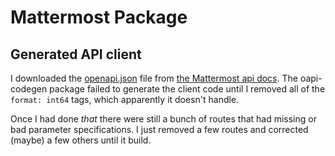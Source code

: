 # Mattermost Package

## Generated API client

I downloaded the [openapi.json](./openapi.json) file from [the Mattermost api docs](https://api.mattermost.com/). The oapi-codegen package failed to generate the client code until I removed all of the `format: int64` tags, which apparently it doesn't handle.

Once I had done _that_ there were still a bunch of routes that had missing or bad parameter specifications. I just removed a few routes and corrected (maybe) a few others until it build.